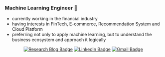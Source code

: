 ### Machine Learning Engineer 🌱
- currently working in the financial industry  
- having interests in FinTech, E-commerce, Recommendation System and Cloud Platform
- preferring not only to apply machine learning, but to understand the business ecosystem and approach it logically

<div align=center>

[![Research Blog Badge](http://img.shields.io/badge/-Research%20Blog-ff69b4?style=for-the-badge&logo=Bloglovin&link=https://greeksharifa.github.io/blog/categories/)](https://greeksharifa.github.io/blog/categories/) 
[![Linkedin Badge](https://img.shields.io/badge/-LinkedIn-blue?style=for-the-badge&logo=Linkedin&logoColor=white&link=https://www.linkedin.com/in/youyoungjang/)](https://www.linkedin.com/in/youyoungjang/) 
[![Gmail Badge](https://img.shields.io/badge/-Gmail-d14836?style=for-the-badge&logo=Gmail&logoColor=white&link=mailto:pushkin522@gmail.com)](mailto:pushkin522@gmail.com) 
  
</div>

